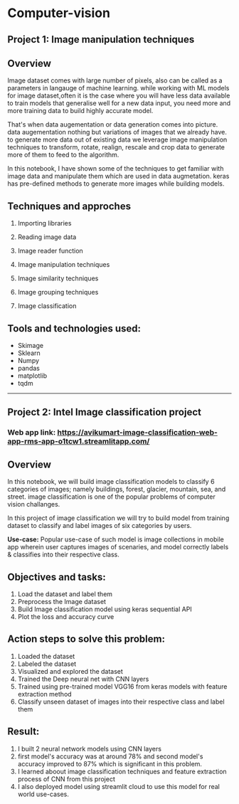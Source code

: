 # Computer-vision

## Project 1: Image manipulation techniques

## Overview
Image dataset comes with large number of pixels, also can be called as a parameters in langauge of machine learning. while working with ML models for image dataset,often it is the case where you will have less data available to train models that generalise well for a new data input, you need more and more training data to build highly accurate model.

That's when data augementation or data generation comes into picture. data augementation nothing but variations of images that we already have. to generate more data out of existing data we leverage image manipulation techniques to transform, rotate, realign, rescale and crop data to generate more of them to feed to the algorithm.

In this notebook, I have shown some of the techniques to get familiar with image data and manipulate them which are used in data augmetation. keras has pre-defined methods to generate more images while building models.

## Techniques and approches
1) Importing libraries

2) Reading image data

3) Image reader function

4) Image manipulation techniques

5) Image similarity techniques

6) Image grouping techniques

7) Image classification

## Tools and technologies used:
- Skimage
- Sklearn 
- Numpy
- pandas
- matplotlib
- tqdm

---------------------------------------------

## Project 2: Intel Image classification project

### Web app link: https://avikumart-image-classification-web-app-rms-app-o1tcw1.streamlitapp.com/

## Overview
In this notebook, we will build image classification models to classify 6 categories of images; namely buildings, forest, glacier, mountain, sea, and street. image classification is one of the popular problems of computer vision challanges.

In this project of image classification we will try to build model from training dataset to classify and label images of six categories by users.

**Use-case:** Popular use-case of such model is image collections in mobile app wherein user captures images of scenaries, and model correctly labels & classifies into their respective class.

## Objectives and tasks:
1) Load the dataset and label them
2) Preprocess the Image dataset 
3) Build Image classification model using keras sequential API
4) Plot the loss and accuracy curve

## Action steps to solve this problem:
1) Loaded the dataset
2) Labeled the dataset
3) Visualized and explored the dataset
4) Trained the Deep neural net with CNN layers
5) Trained using pre-trained model VGG16 from keras models with feature extraction method
6) Classify unseen dataset of images into their respective class and label them

## Result:
1) I built 2 neural network models using CNN layers
2) first model's accuracy was at around 78% and second model's accuracy improved to 87% which is significant in this problem.
3) I learned aboout image classification techniques and feature extraction process of CNN from this project
3) I also deployed model using streamlit cloud to use this model for real world use-cases.




